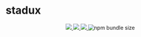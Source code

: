 # stadux

<p align="center">
  <a href="https://codeclimate.com/github/stadux/stadux/maintainability">
    <img src="https://api.codeclimate.com/v1/badges/a39de525b9dcfcb2e755/maintainability" />
  </a>

  <a href="https://circleci.com/gh/stadux/stadux">
    <img src="https://circleci.com/gh/stadux/stadux.svg?style=svg" />
  </a>
  
  <a href="https://codecov.io/gh/stadux/stadux">
    <img src="https://codecov.io/gh/stadux/stadux/branch/master/graph/badge.svg" />
  </a>
  
  <img alt="npm bundle size" src="https://img.shields.io/bundlephobia/minzip/stadux">
</p>
